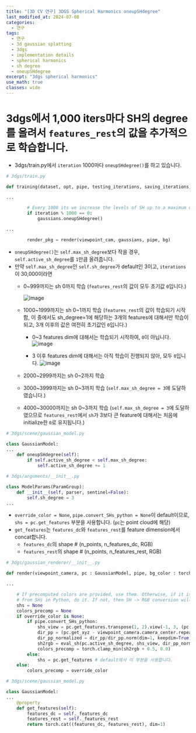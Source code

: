 ```yaml
---
title: "[3D CV 연구] 3DGS Spherical Harmonics oneupSHdegree"
last_modified_at: 2024-07-08
categories:
  - 연구
tags:
  - 연구
  - 3d gaussian splatting
  - 3dgs
  - implementation details
  - spherical harmonics
  - sh degree
  - oneupSHdegree
excerpt: "3dgs spherical harmonics"
use_math: true
classes: wide
---
```


# 3dgs에서 1,000 iters마다 SH의 degree를 올려서 `features_rest`의 값을 추가적으로 학습합니다.

- 3dgs/train.py에서 `iteration` 1000마다 `oneupSHdegree()`를 하고 있습니다.
  
```python
# 3dgs/train.py

def training(dataset, opt, pipe, testing_iterations, saving_iterations, checkpoint_iterations, checkpoint, debug_from):

...

        # Every 1000 its we increase the levels of SH up to a maximum degree
        if iteration % 1000 == 0:
            gaussians.oneupSHdegree()

...

        render_pkg = render(viewpoint_cam, gaussians, pipe, bg)
```

- `oneupSHdegree()`는 `self.max_sh_degree`보다 작을 경우, `self.active_sh_degree`를 `1`만큼 올려줍니다.
- 만약 `self.max_sh_degree`인 `self.sh_degree`가 default인 3이고, `iterations`이 30,000이라면
  - 0\~999까지는 sh 0까지 학습 (`features_rest`의 값이 모두 초기값 `0`입니다.)
    
    ![image](https://github.com/sandokim/sandokim.github.io/assets/74639652/dc77da22-6407-4a3c-97b9-7d4920acd41c)

  - 1000\~1999까지는 sh 0~1까지 학습 (`features_rest`의 값이 학습되기 시작함, 이 중에서도 sh_degree=1에 해당하는 3개의 features에 대해서만 학습이 되고, 3개 이후의 값은 여전히 초기값인 `0`입니다.)

    - 0~3 features dim에 대해서는 학습되기 시작하여, `0`이 아닙니다.
    ![image](https://github.com/sandokim/sandokim.github.io/assets/74639652/785a52aa-d613-46bd-b16a-efa53d9f5565)

    - 3 이후 features dim에 대해서는 아직 학습이 진행되지 않아, 모두 `0`입니다.
    ![image](https://github.com/sandokim/sandokim.github.io/assets/74639652/d6480c18-fab8-4382-9b62-74adf3ceeafd)

  - 2000\~2999까지는 sh 0~2까지 학습


  - 3000\~3999까지는 sh 0~3까지 학습 (`self.max_sh_degree = 3`에 도달하였습니다.)
  - 4000\~30000까지는 sh 0~3까지 학습 (`self.max_sh_degree = 3`에 도달하였으므로 `features_rest`에서 `sh`가 3보다 큰 feature에 대해서는 처음에 initialize한 `0`로 유지됩니다.)

```python
# 3dgs/scene/gaussian_model.py

class GaussianModel:
...
    def oneupSHdegree(self):
        if self.active_sh_degree < self.max_sh_degree:
            self.active_sh_degree += 1
```

```python
# 3dgs/arguments/__init__.py

class ModelParams(ParamGroup): 
    def __init__(self, parser, sentinel=False):
        self.sh_degree = 3
...
```

- `override_color = None`, `pipe.convert_SHs_python = None`이 default이므로, `shs = pc.get_features` 부분을 사용합니다. (`pc`는 point cloud에 해당)
- `get_features`는 `features_dc`와 `features_rest`를 feature dimension에서 concat합니다.
  - `features_dc`의 shape # (n_points, n_features_dc, RGB)
  - `features_rest`의  shape # (n_points, n_features_rest, RGB)

```python
# 3dgs/gaussian_renderer/__init__.py

def render(viewpoint_camera, pc : GaussianModel, pipe, bg_color : torch.Tensor, scaling_modifier = 1.0, override_color = None):

...

    # If precomputed colors are provided, use them. Otherwise, if it is desired to precompute colors
    # from SHs in Python, do it. If not, then SH -> RGB conversion will be done by rasterizer.
    shs = None
    colors_precomp = None
    if override_color is None:
        if pipe.convert_SHs_python:
            shs_view = pc.get_features.transpose(1, 2).view(-1, 3, (pc.max_sh_degree+1)**2)
            dir_pp = (pc.get_xyz - viewpoint_camera.camera_center.repeat(pc.get_features.shape[0], 1))
            dir_pp_normalized = dir_pp/dir_pp.norm(dim=1, keepdim=True)
            sh2rgb = eval_sh(pc.active_sh_degree, shs_view, dir_pp_normalized)
            colors_precomp = torch.clamp_min(sh2rgb + 0.5, 0.0)
        else:
            shs = pc.get_features # default에서 이 부분을 사용합니다.
    else:
        colors_precomp = override_color

```

```python
# 3dgs/scene/gaussian_model.py

class GaussianModel:
...
    @property
    def get_features(self):
        features_dc = self._features_dc
        features_rest = self._features_rest
        return torch.cat((features_dc, features_rest), dim=1)
```









